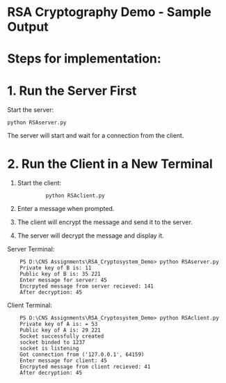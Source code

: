 # RSA Cryptography Demo - Sample Output

# Steps for implementation: 

# 1. Run the Server First

Start the server:

    python RSAserver.py

The server will start and wait for a connection from the client.

# 2. Run the Client in a New Terminal

1. Start the client:

                python RSAclient.py

2. Enter a message when prompted.

1. The client will encrypt the message and send it to the server.

2. The server will decrypt the message and display it.

Server Terminal:

        PS D:\CNS Assignments\RSA_Cryptosystem_Demo> python RSAserver.py
        Private key of B is: 11
        Public key of B is: 35 221
        Enter message for server: 45
        Encrpyted message from server recieved: 141
        After decryption: 45

Client Terminal:

        PS D:\CNS Assignments\RSA_Cryptosystem_Demo> python RSAclient.py
        Private key of A is: = 53
        Public key of A is: 29 221
        Socket successfully created
        socket binded to 1237
        socket is listening
        Got connection from ('127.0.0.1', 64159)
        Enter message for client: 45
        Encrpyted message from client recieved: 41
        After decryption: 45
